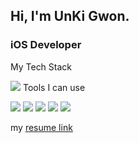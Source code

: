 ## Hi, I'm UnKi Gwon.

### iOS Developer

My Tech Stack

<img src="https://img.shields.io/badge/Swift-F05138?style=flat-square&logo=Swift&logoColor=white"/>
Tools I can use

<img src="https://img.shields.io/badge/Xcode-147EFB?style=flat-square&logo=Xcode&logoColor=white"/> <img src="https://img.shields.io/badge/Visual Studio Code-007ACC?style=flat-square&logo=Visual Studio Code&logoColor=white"/> <img src="https://img.shields.io/badge/Android Studio-3DDC84?style=flat-square&logo=Android Studio&logoColor=white"/> <img src="https://img.shields.io/badge/Git-F05032?style=flat-square&logo=git&logoColor=white"/> <img src="https://img.shields.io/badge/GitHub-181717?style=flat-square&logo=GitHub&logoColor=white"/> 



my [resume link](https://github.com/qlrmr111/resume)
   

